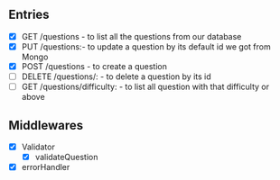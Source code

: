 ## Entries

- [x] GET /questions - to list all the questions from our database
- [x] PUT /questions:<id>- to update a question by its default id we got from Mongo
- [x] POST /questions - to create a question
- [ ] DELETE /questions/:<id> - to delete a question by its id
- [ ] GET /questions/difficulty:<difficulty> - to list all question with that difficulty or above

## Middlewares

- [x] Validator
  - [x] validateQuestion
- [x] errorHandler

